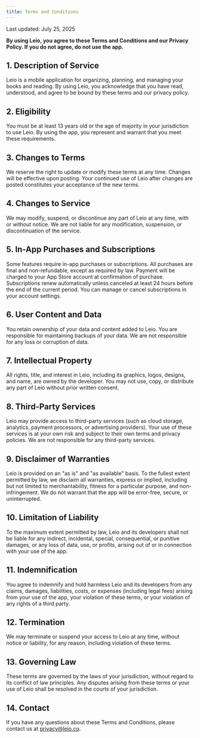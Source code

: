 ```yaml
---
title: Terms and Conditions
---
```


Last updated: July 25, 2025

**By using Leio, you agree to these Terms and Conditions and our Privacy Policy. If you do not agree, do not use the app.**

## 1. Description of Service

Leio is a mobile application for organizing, planning, and managing your books and reading. By using Leio, you acknowledge that you have read, understood, and agree to be bound by these terms and our privacy policy.

## 2. Eligibility

You must be at least 13 years old or the age of majority in your jurisdiction to use Leio. By using the app, you represent and warrant that you meet these requirements.

## 3. Changes to Terms

We reserve the right to update or modify these terms at any time. Changes will be effective upon posting. Your continued use of Leio after changes are posted constitutes your acceptance of the new terms.

## 4. Changes to Service

We may modify, suspend, or discontinue any part of Leio at any time, with or without notice. We are not liable for any modification, suspension, or discontinuation of the service.

## 5. In-App Purchases and Subscriptions

Some features require in-app purchases or subscriptions. All purchases are final and non-refundable, except as required by law. Payment will be charged to your App Store account at confirmation of purchase. Subscriptions renew automatically unless canceled at least 24 hours before the end of the current period. You can manage or cancel subscriptions in your account settings.

## 6. User Content and Data

You retain ownership of your data and content added to Leio. You are responsible for maintaining backups of your data. We are not responsible for any loss or corruption of data.

## 7. Intellectual Property

All rights, title, and interest in Leio, including its graphics, logos, designs, and name, are owned by the developer. You may not use, copy, or distribute any part of Leio without prior written consent.

## 8. Third-Party Services

Leio may provide access to third-party services (such as cloud storage, analytics, payment processors, or advertising providers). Your use of these services is at your own risk and subject to their own terms and privacy policies. We are not responsible for any third-party services.

## 9. Disclaimer of Warranties

Leio is provided on an "as is" and "as available" basis. To the fullest extent permitted by law, we disclaim all warranties, express or implied, including but not limited to merchantability, fitness for a particular purpose, and non-infringement. We do not warrant that the app will be error-free, secure, or uninterrupted.

## 10. Limitation of Liability

To the maximum extent permitted by law, Leio and its developers shall not be liable for any indirect, incidental, special, consequential, or punitive damages, or any loss of data, use, or profits, arising out of or in connection with your use of the app.

## 11. Indemnification

You agree to indemnify and hold harmless Leio and its developers from any claims, damages, liabilities, costs, or expenses (including legal fees) arising from your use of the app, your violation of these terms, or your violation of any rights of a third party.

## 12. Termination

We may terminate or suspend your access to Leio at any time, without notice or liability, for any reason, including violation of these terms.

## 13. Governing Law

These terms are governed by the laws of your jurisdiction, without regard to its conflict of law principles. Any disputes arising from these terms or your use of Leio shall be resolved in the courts of your jurisdiction.

## 14. Contact

If you have any questions about these Terms and Conditions, please contact us at privacy@leio.co.
